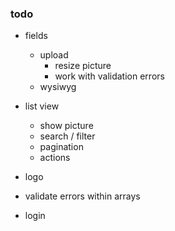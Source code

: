 ### todo

- fields
    - upload
        - resize picture
        - work with validation errors
    - wysiwyg

- list view
    - show picture
    - search / filter
    - pagination
    - actions

- logo

- validate errors within arrays

- login
